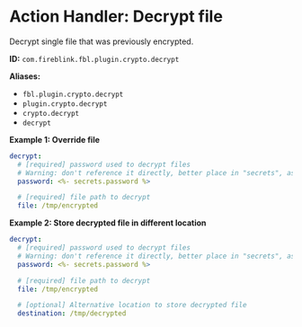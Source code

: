 # Action Handler: Decrypt file

Decrypt single file that was previously encrypted.

**ID:** `com.fireblink.fbl.plugin.crypto.decrypt`

**Aliases:**

* `fbl.plugin.crypto.decrypt`
* `plugin.crypto.decrypt`
* `crypto.decrypt`
* `decrypt`

**Example 1: Override file**

```yaml
decrypt:
  # [required] password used to decrypt files
  # Warning: don't reference it directly, better place in "secrets", as in report it will be masked.    
  password: <%- secrets.password %>

  # [required] file path to decrypt
  file: /tmp/encrypted
```

**Example 2: Store decrypted file in different location**

```yaml
decrypt:
  # [required] password used to decrypt files
  # Warning: don't reference it directly, better place in "secrets", as in report it will be masked.    
  password: <%- secrets.password %>

  # [required] file path to decrypt
  file: /tmp/encrypted

  # [optional] Alternative location to store decrypted file
  destination: /tmp/decrypted
```